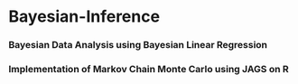# Bayesian-Inference

### Bayesian Data Analysis using Bayesian Linear Regression

### Implementation of Markov Chain Monte Carlo using JAGS on R
